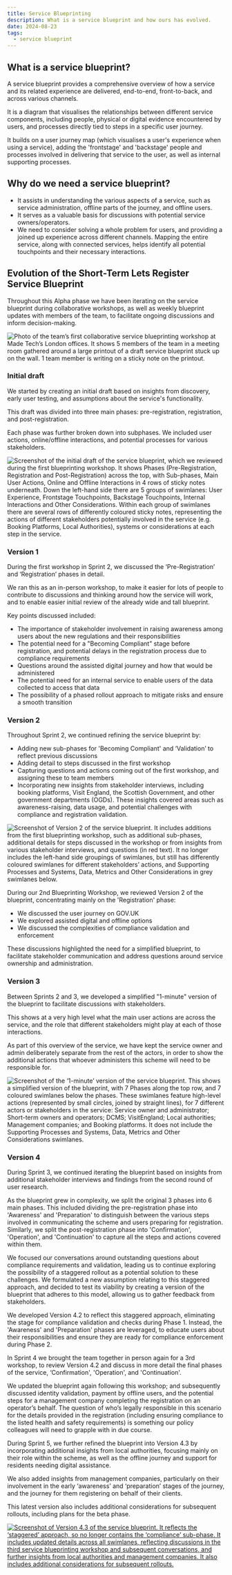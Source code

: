 ```yaml
---
title: Service Blueprinting
description: What is a service blueprint and how ours has evolved.
date: 2024-08-23
tags:
  - service blueprint
---
```


## What is a service blueprint?

A service blueprint provides a comprehensive overview of how a service and its related experience are delivered, end-to-end, front-to-back, and across various channels.

It is a diagram that visualises the relationships between different service components, including people, physical or digital evidence encountered by users, and processes directly tied to steps in a specific user journey.

It builds on a user journey map (which visualises a user's experience when using a service), adding the 'frontstage' and 'backstage' people and processes involved in delivering that service to the user, as well as internal supporting processes.

## Why do we need a service blueprint?

- It assists in understanding the various aspects of a service, such as service administration, offline parts of the journey, and offline users.
- It serves as a valuable basis for discussions with potential service owners/operators.
- We need to consider solving a whole problem for users, and providing a joined up experience across different channels. Mapping the entire service, along with connected services, helps identify all potential touchpoints and their necessary interactions.

## Evolution of the Short-Term Lets Register Service Blueprint

Throughout this Alpha phase we have been iterating on the service blueprint during collaborative workshops, as well as weekly blueprint updates with members of the team, to facilitate ongoing discussions and inform decision-making.

![Photo of the team’s first collaborative service blueprinting workshop at Made Tech’s London offices. It shows 5 members of the team in a meeting room gathered around a large printout of a draft service blueprint stuck up on the wall. 1 team member is writing on a sticky note on the printout.](/2024-08-22-2-service-blueprinting/image3.jpg)

### Initial draft

We started by creating an initial draft based on insights from discovery, early user testing, and assumptions about the service's functionality.

This draft was divided into three main phases: pre-registration, registration, and post-registration.

Each phase was further broken down into subphases. We included user actions, online/offline interactions, and potential processes for various stakeholders.

![Screenshot of the initial draft of the service blueprint, which we reviewed during the first blueprinting workshop. It shows Phases (Pre-Registration, Registration and Post-Registration) across the top, with Sub-phases, Main User Actions, Online and Offline  Interactions in 4 rows of sticky notes underneath. Down the left-hand side there are 5 groups of swimlanes: User Experience, Frontstage Touchpoints, Backstage Touchpoints, Internal Interactions and Other Considerations. Within each group of swimlanes there are several rows of differently coloured sticky notes, representing the actions of different stakeholders potentially involved in the service (e.g. Booking Platforms, Local Authorities), systems or considerations at each step in the service.](/2024-08-22-2-service-blueprinting/image5.png)

### Version 1

During the first workshop in Sprint 2, we discussed the ‘Pre-Registration’ and ‘Registration’ phases in detail.

We ran this as an in-person workshop, to make it easier for lots of people to contribute to discussions and thinking around how the service will work, and to enable easier initial review of the already wide and tall blueprint.

Key points discussed included:

- The importance of stakeholder involvement in raising awareness among users about the new regulations and their responsibilities
- The potential need for a "Becoming Compliant" stage before registration, and potential delays in the registration process due to compliance requirements
- Questions around the assisted digital journey and how that would be administered
- The potential need for an internal service to enable users of the data collected to access that data
- The possibility of a phased rollout approach to mitigate risks and ensure a smooth transition

### Version 2

Throughout Sprint 2, we continued refining the service blueprint by:

- Adding new sub-phases for 'Becoming Compliant' and ‘Validation’ to reflect previous discussions
- Adding detail to steps discussed in the first workshop
- Capturing questions and actions coming out of the first workshop, and assigning these to team members
- Incorporating new insights from stakeholder interviews, including booking platforms, Visit England, the Scottish Government, and other government departments (OGDs). These insights covered areas such as awareness-raising, data usage, and potential challenges with compliance and registration validation.

![Screenshot of Version 2 of the service blueprint. It includes additions from the first blueprinting workshop, such as additional sub-phases, additional details for steps discussed in the workshop or from insights from various stakeholder interviews, and questions (in red text). It no longer includes the left-hand side groupings of swimlanes, but still has differently coloured swimlanes for different stakeholders’ actions, and Supporting Processes and Systems, Data, Metrics and Other Considerations in grey swimlanes below.](/2024-08-22-2-service-blueprinting/image1.png)

During our 2nd Blueprinting Workshop, we reviewed Version 2 of the blueprint, concentrating mainly on the 'Registration' phase:

- We discussed the user journey on GOV.UK
- We explored assisted digital and offline options
- We discussed the complexities of compliance validation and enforcement

These discussions highlighted the need for a simplified blueprint, to facilitate stakeholder communication and address questions around service ownership and administration.

### Version 3

Between Sprints 2 and 3, we developed a simplified "1-minute" version of the blueprint to facilitate discussions with stakeholders.

This shows at a very high level what the main user actions are across the service, and the role that different stakeholders might play at each of those interactions.

As part of this overview of the service, we have kept the service owner and admin deliberately separate from the rest of the actors, in order to show the additional actions that whoever administers this scheme will need to be responsible for.

![Screenshot of the ‘1-minute’ version of the service blueprint. This shows a simplified version of the blueprint, with 7 Phases along the top row, and 7 coloured swimlanes below the phases. These swimlanes feature high-level actions (represented by small circles, joined by straight lines), for 7 different actors or stakeholders in the service: Service owner and administrator; Short-term owners and operators; DCMS; VisitEngland; Local authorities; Management companies; and Booking platforms. It does not include the Supporting Processes and Systems, Data, Metrics and Other Considerations swimlanes.](/2024-08-22-2-service-blueprinting/image2.png)

### Version 4

During Sprint 3, we continued iterating the blueprint based on insights from additional stakeholder interviews and findings from the second round of user research.

As the blueprint grew in complexity, we split the original 3 phases into 6 main phases. This included dividing the pre-registration phase into 'Awareness' and 'Preparation' to distinguish between the various steps involved in communicating the scheme and users preparing for registration. Similarly, we split the post-registration phase into 'Confirmation', 'Operation', and 'Continuation' to capture all the steps and actions covered within them.

We focused our conversations around outstanding questions about compliance requirements and validation, leading us to continue exploring the possibility of a staggered rollout as a potential solution to these challenges. We formulated a new assumption relating to this staggered approach, and decided to test its viability by creating a version of the blueprint that adheres to this model, allowing us to gather feedback from stakeholders.

We developed Version 4.2 to reflect this staggered approach, eliminating the stage for compliance validation and checks during Phase 1. Instead, the 'Awareness' and 'Preparation' phases are leveraged, to educate users about their responsibilities and ensure they are ready for compliance enforcement during Phase 2.

In Sprint 4 we brought the team together in person again for a 3rd workshop, to review Version 4.2 and discuss in more detail the final phases of the service, ‘Confirmation', 'Operation', and 'Continuation'.

We updated the blueprint again following this workshop; and subsequently discussed identity validation, payment by offline users, and the potential steps for a management company completing the registration on an operator’s behalf. The question of who’s legally responsible in this scenario for the details provided in the registration (including ensuring compliance to the listed health and safety requirements) is something our policy colleagues will need to grapple with in due course.

During Sprint 5, we further refined the blueprint into Version 4.3 by incorporating additional insights from local authorities, focusing mainly on their role within the scheme, as well as the offline journey and support for residents needing digital assistance.

We also added insights from management companies, particularly on their involvement in the early ‘awareness’ and ‘preparation’ stages of the journey, and the journey for them registering on behalf of their clients.

This latest version also includes additional considerations for subsequent rollouts, including plans for the beta phase.

[![Screenshot of Version 4.3 of the service blueprint. It reflects the ‘staggered’ approach, so no longer contains the ‘compliance’ sub-phase. It includes updated details across all swimlanes, reflecting discussions in the third service blueprinting workshop and subsequent conversations, and further insights from local authorities and management companies. It also includes additional considerations for subsequent rollouts.](/2024-08-22-2-service-blueprinting/image4.png)](https://lucid.app/lucidspark/8266d46f-db55-4cc7-9565-5fc2c4833384/view)
